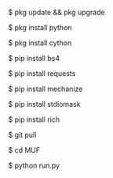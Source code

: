 $ pkg update && pkg upgrade

$ pkg install python

$ pkg install cython

$ pip install bs4

$ pip install requests

$ pip install mechanize

$ pip install stdiomask

$ pip install rich

$ git pull

$ cd MUF

$ python run.py
